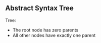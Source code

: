 ## Abstract Syntax **Tree**

Tree:
- The root node has zero parents
- All other nodes have exactly one parent

<!-- demo read xml: vs recipe.xml -->

